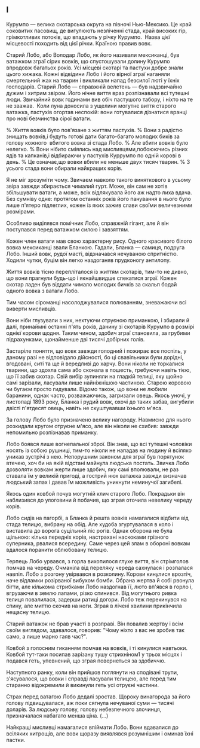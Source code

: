 ## І

Курумпо — велика скотарська округа на півночі Нью-Мексико.
Це край соковитих пасовищ, де вигулюють незліченні стада, край високих гір, грімкотливих потоків, що впадають у річку Курумпо.
 Назва цієї місцевості походить від цієї річки.
Країною правив вовк.

Старий Лобо, або Володар Лобо, як його називали мексиканці, був ватажком зграї сірих вовків, що спустошували долину Курумпо впродовж багатьох років.
Усі місцеві скотарі та пастухи добре знали цього хижака.
Кожні відвідини Лобо і його вірної зграї наганяли смертельний жах на тварин і викликали напад безсилої люті у їхніх господарів.
Старий Лобо — справжній велетень — був надзвичайно дужим і хитрим звіром.
Його нічне виття враз розпізнавали всі тутешні люди.
Звичайний вовк годинами вив обіч пастушого табору, і ніхто на те не зважав.
 Коли луна доносила з ущелини могутнє виття старого ватажка, пастухів огортав неспокій: вони готувалися дізнатися вранці про нові безчинства сірої ватаги.

% Життя вовків було пов'язане з життям пастухів.
% Вони з радістю знищать вовків,і будуть готові дати багато-багато молодих биків за голову кожного  вбитого вовка зі стада Лобо.
% Але вбити вовків було нелегко.
% Вони нібито сміялись над мисливцями,побоюючись різних ядів та капканів,і відбираючи у пастухів Куррумпо по одній корові в день.
% Це означає,що вовки вбили не меньше двух тисяч тварин.
% З усього стада вони обирали найкращих корів.


Я не міг зрозуміти чому.
Звичаєм навколо такого виняткового в усьому звіра завжди збирається чималий гурт.
Може, він сам не хотів збільшувати ватаги, а може, всіх відлякувала його аж надто лиха вдача.
Без сумніву одне: протягом останніх років його панування в нього було лише п'ятеро підлеглих, кожен із яких зажив слави своїми величезними розмірами.

Особливо виділявся помічник Лобо, справжній гігант, але й він поступався перед ватажком силою і завзяттям.

Кожен член ватаги мав свою характерну рису.
Одного красивого білого вовка мексиканці звали Бланкою.
Гадали, Бланка — самиця, подруга Лобо.
Інший вовк, рудої масті, відзначався нечуваною спритністю.
Ходили чутки, буцім він легко наздоганяв прудконогу антилопу.

Життя вовків тісно перепліталося із життям скотарів, тим-то не дивно, що вони прагнули будь-що і якнайшвидше спекатися зграї.
Кожен скотар ладен був віддати чимало молодих бичків за скальп бодай одного вовка з ватаги Лобо.

Тим часом сіроманці насолоджувалися полюванням, зневажаючи всі виверти мисливців.

Вони ніби глузували з них, нехтуючи отруєною приманкою, і збирали й далі, принаймні останні п'ять років, данину зі скотарів Курумпо в розмірі однієї корови щодня.
Таким чином, здобич зграї становила, за грубими підрахунками, щонайменше дві тисячі добірних голів.

Застаріле поняття, що вовк завжди голодний і пожирає все поспіль, у даному разі не відповідало дійсності, бо ці свавільники були дорідні, вгодовані, ситі та ще й вередливі до харчу.
Вони ніколи не торкалися тварини, що здохла сама або сконала в пошесть, гребуючи навіть тією, що її забив скотар.
Свій вибір зупиняли на гладкій телиці, яку щойно самі зарізали, ласували лише найніжнішою частиною.
Старою коровою чи бугаєм просто гидували.
Відомо також, що вони не любили баранини, однак часто, розважаючись, загризали овець.
Якось уночі, у листопаді 1893 року, Бланка і рудий вовк, охочі до таких забав, вигубили двісті п'ятдесят овець, навіть не скуштувавши їхнього м'яса.

За голову Лобо було призначено велику нагороду.
Навмисно для нього розкидали кругом отруєне м'ясо, але він ніколи не схибив: завжди непомильно розпізнавав приманку.

Лобо боявся лише вогнепальної зброї.
Він знав, що всі тутешні чоловіки носять із собою рушниці, тим-то ніколи не нападав на людину й всіляко уникав зустрічі з нею.
Непорушним законом для зграї був порятунок втечею, хоч би на якій відстані майнула людська постать.
Звичка Лобо дозволяти вовкам жерти лише здобич, яку самі вполювали, не раз ставала їм у великій пригоді, а гострий нюх ватажка завжди визначав людський запах і давав їм можливість уникнути неминучої загибелі.

Якось один ковбой почув могутній клич старого Лобо.
Покрадьки він наблизився до улоговини й побачив, що зграя оточила невелику череду корів.

Лобо сидів на пагорбі, а Бланка й решта вовків намагалися відбити від стада телицю, вибрану на обід.
Але худоба згуртувалася в коло і виставила до ворога суцільний ліс рогів.
Однак оборона не була щільною: кілька передніх корів, настрахані наскоками грізного суперника, рвалися всередину.
Саме через цей злам в обороні вовкам вдалося поранити облюбовану телицю.

Терпець Лобо урвався, з горла вихопилося глухе виття, він стрімголов помчав на череду.
Очманіла від переляку череда сахнулася і розпалася навпіл.
Лобо з розгону увірвався в розколину.
Корови кинулися врозтіч, наче відламки розірваної вибухом бомби.
Обрана жертва й собі рвонула бігти, але кількома стрибками Лобо наздогнав її, люто вп'явся в горло і, вгрузаючи в землю лапами, різко спинився.
Від могутнього ривка телиця повалилася, задерши ратиці догори.
Лобо теж перекинувся на спину, але миттю скочив на ноги.
Зграя в лічені хвилини прикінчила нещасну телицю.

Старий ватажок не брав участі в розправі.
Він повалив жертву і всім своїм виглядом, здавалося, говорив: "Чому ніхто з вас не зробив так само, а лише марно гаяв час?".

Ковбой з голосним гиканням помчав на вовків, і ті кинулися навтьоки.
Ковбой тут-таки посипав зарізану тушу стрихніном1 у трьох місцях і подався геть, упевнений, що зграя повернеться за здобиччю.

Наступного ранку, коли він прийшов поглянути на сподівані трупи, з'ясувалося, що вовки і справді ласували телицею, але перед тим старанно відокремили й викинули геть усі отруєні частини.

Страх перед ватагою Лобо дедалі зростав.
Щороку винагорода за його голову підвищувалася, аж поки сягнула нечуваної суми — тисячі доларів.
За людську голову, голову небезпечного злочинця, призначалася набагато менша ціна.
(...)

Найкращі мисливці намагалися впіймати Лобо.
Вони вдавалися до всіляких хитрощів, але вовк щоразу виявлявся розумнішим і оминав їхні пастки.
